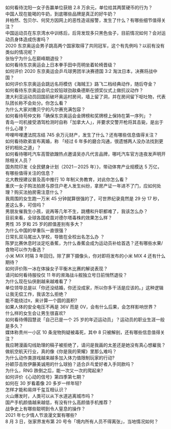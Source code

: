 如何看待沈阳一女子告赢单位获赔 2.8 万余元，单位给其两筐硬币的行为？  
中国人现在能喝的牛奶，到底哪些品牌是真正的好牛奶？  
井柏然、包贝尔、何炅方因网上的恶性造谣报警，发生了什么？有哪些细节值得关注？  
中国运动员在东京湾水中训练后，后背发现多只黑色虫子，目前情况如何？会对运动员身体造成伤害吗？  
2020 东京奥运会男子跳高两个国家取得了共同冠军，这个有先例吗？以前有没有类似的情况呢？  
张怡宁为什么在巅峰期退役？  
如何看待东京奥运会上日本拳手田中亮明坐着轮椅晋级？  
如何评价 2020 东京奥运会乒乓球男团半决赛德国 3:2 淘汰日本，决赛将战中国？  
如何评价东京奥运会跳远名将模仿《海贼王》路飞二档经典动作，随后夺金？  
如何看待东京奥运会巩立姣铅球劲敌桑德斯在颁奖仪式上做抗议动作？  
澳大利亚运动员回国前破坏奥运村房间，墙上留了洞，并在房间留下呕吐物，代表队团长称不会处分。你怎么看？  
为什么大家对撒贝宁的凡尔赛充满包容？  
如何看待苟仲文称「确保东京奥运会金牌榜和奖牌榜上保持在第一序列」？  
青岛一司机接受酒驾检测时自称「加拿大人」，并要求交警开枪将其击毙，是出于什么心理？  
哔哩哔哩遭法院冻结 745 余万元财产，发生了什么？还有哪些信息值得关注？  
如何看待欧弟宣布离婚，称 「经过 6 年多的磨合沟通，很遗憾两人没办法找到更好的相处之道」？  
如何看待哪吒汽车高管欲蹭热点邀请吴亦凡代言品牌，哪吒汽车官方连夜发声明开除相关人员？  
国务院印发《全民健身计划（2021－2025 年）》，带动体育产业规模达 5 万亿，有哪些值得关注的信息？  
北大教授建议普及高中推行 10 年制义务教育，对此你怎么看？  
重庆一女子购法拍房与原住户老人发生纠纷，拿房产证一年进不了门，应如何处理？购买法拍房需注意什么？  
我周围的女生跑一万米 45 分钟就算很强的了，可世界纪录竟然是 29 分 17 秒，差这么多，可信吗？  
男朋友催我生小孩，说再等几年不生，跳槽和升职都难了，我该怎么办？  
目前来看，全球各国疫苗对德尔塔毒株的效果怎么样？  
男性 35 岁和 25 岁的颜值差别有多大？  
为什么中国的举重队一直很强？  
日常扎双马尾出入学校，导致在全校出名怎么办 ？  
陈梦比赛休息时淡定吃香蕉，为什么香蕉会成为运动员补给首选？还有哪些水果/食物可以作为备选？  
小米 MIX 时隔 3 年回归，除了屏下摄像头，你对即将发布的小米 MIX 4 还有什么期待？  
如何评价陈一冰在体操女子平衡木比赛的解说表现？  
请问如何看待服役仅 11 年的濒海战斗舰独立号日前悄然退役？  
为什么现在仙侠剧越来越难看了？  
单位领导总是以「你还没结婚，你还没成家，所以你多干活是应该的。」这种逻辑让我无偿工作，我该怎么拒绝？  
能不能绕过π，来计算一个圆的面积?  
如果人体的安全电压不再是 36V 而是 0V，会有什么后果，会怎样影响世界？  
什么样的女生会让男生很喜欢?  
如何看待傅园慧说「自己已是一个 25 岁的年迈运动员」？运动员的职业生涯一般是多久？  
媒体称贵州一小区 10 条宠物狗疑被毒死，其中 8 只被解剖，还有哪些信息值得关注？  
我应聘漫画勾线助理的稿子被拒绝了，请问是我画的太差还是她没有真心想雇我？  
做航空航天行业，真的像《你是我的荣耀》里那么难吗？  
为什么动作类游戏越来越多加入体力值限制玩家的行动?  
孙颖莎击败伊藤美诚用的什么球拍？适合乒乓爱好者入手同款吗？  
为什么，RNG 跌倒之后，能一次又一次的爬起来?  
如何评价《心动的信号》第四季第七期？  
如何在 30 岁看着像 20 多岁一样年轻?  
怎样才能和易烊千玺互相认识？  
火山爆发时，人类可以从下水道逃离城市吗？  
国产手机颜值越来越低，有没有什么高颜值手机推荐？  
战争史上有哪些聪明到令人窒息的操作？  
2021 年七夕情人节浪漫文案有哪些?  
8 月 3 日，张家界发布第 20 号令「境内所有人员不得离张」，当地情况如何？  
